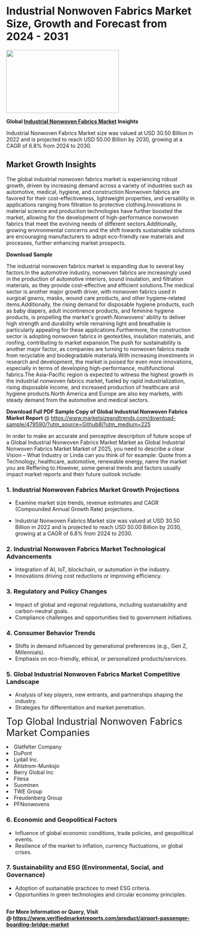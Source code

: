<H1>Industrial Nonwoven Fabrics Market Size, Growth and Forecast from 2024 - 2031</H1><img class="aligncenter size-medium wp-image-584254" src="https://thirdeyenews.in/wp-content/uploads/2024/09/Global-Market-Research-300x168.jpeg" alt="" width="300" height="168" /><p><strong>Global&nbsp;<a href="https://www.marketsizeandtrends.com/download-sample/479590/?utm_source=Github8j?utm_medium=225">Industrial Nonwoven Fabrics Market</a> Insights</strong></p><p>Industrial Nonwoven Fabrics Market size was valued at USD 30.50 Billion in 2022 and is projected to reach USD 50.00 Billion by 2030, growing at a CAGR of 6.8% from 2024 to 2030.</p><p><h2>Market Growth Insights</h2> <p>The global industrial nonwoven fabrics market is experiencing robust growth, driven by increasing demand across a variety of industries such as automotive, medical, hygiene, and construction.Nonwoven fabrics are favored for their cost-effectiveness, lightweight properties, and versatility in applications ranging from filtration to protective clothing.Innovations in material science and production technologies have further boosted the market, allowing for the development of high-performance nonwoven fabrics that meet the evolving needs of different sectors.Additionally, growing environmental concerns and the shift towards sustainable solutions are encouraging manufacturers to adopt eco-friendly raw materials and processes, further enhancing market prospects.</p> <p><strong>Download Sample</strong></p> <p>The industrial nonwoven fabrics market is expanding due to several key factors.In the automotive industry, nonwoven fabrics are increasingly used in the production of automotive interiors, sound insulation, and filtration materials, as they provide cost-effective and efficient solutions.The medical sector is another major growth driver, with nonwoven fabrics used in surgical gowns, masks, wound care products, and other hygiene-related items.Additionally, the rising demand for disposable hygiene products, such as baby diapers, adult incontinence products, and feminine hygiene products, is propelling the market's growth.Nonwovens' ability to deliver high strength and durability while remaining light and breathable is particularly appealing for these applications.Furthermore, the construction sector is adopting nonwoven fabrics in geotextiles, insulation materials, and roofing, contributing to market expansion.The push for sustainability is another major factor, as companies are turning to nonwoven fabrics made from recyclable and biodegradable materials.With increasing investments in research and development, the market is poised for even more innovations, especially in terms of developing high-performance, multifunctional fabrics.The Asia-Pacific region is expected to witness the highest growth in the industrial nonwoven fabrics market, fueled by rapid industrialization, rising disposable income, and increased production of healthcare and hygiene products.North America and Europe are also key markets, with steady demand from the automotive and medical sectors.<p><span class=""><strong>Download Full PDF Sample Copy of Global Industrial Nonwoven Fabrics Market Report</strong> @ <a href="https://www.marketsizeandtrends.com/download-sample/479590/?utm_source=Github8j?utm_medium=225" target="_blank">https://www.marketsizeandtrends.com/download-sample/479590/?utm_source=Github8j?utm_medium=225</a></span></p><p>In order to make an accurate and perceptive description of future scope of a Global&nbsp;Industrial Nonwoven Fabrics Market Market as Global&nbsp;Industrial Nonwoven Fabrics Market Market of 2025, you need to describe a clear Vision &ndash; What Industry or Linda can you think of for example: Quote from a Technology, healthcare, automotive, renewable energy, name the market you are Reffering to.However, some general trends and factors usually impact market reports and their future outlook include:</p><h3>1.&nbsp;<strong>Industrial Nonwoven Fabrics Market Growth Projections</strong></h3><ul><li>Examine market size trends, revenue estimates and CAGR (Compounded Annual Growth Rate) projections.</li><li><p>Industrial Nonwoven Fabrics Market size was valued at USD 30.50 Billion in 2022 and is projected to reach USD 50.00 Billion by 2030, growing at a CAGR of 6.8% from 2024 to 2030.</p></li></ul><h3>2.&nbsp;<strong>Industrial Nonwoven Fabrics Market Technological Advancements</strong></h3><ul><li>Integration of AI, IoT, blockchain, or automation in the industry.</li><li>Innovations driving cost reductions or improving efficiency.</li></ul><h3>3.&nbsp;<strong>Regulatory and Policy Changes</strong></h3><ul><li>Impact of global and regional regulations, including sustainability and carbon-neutral goals.</li><li>Compliance challenges and opportunities tied to government initiatives.</li></ul><h3>4.&nbsp;<strong>Consumer Behavior Trends</strong></h3><ul><li>Shifts in demand influenced by generational preferences (e.g., Gen Z, Millennials).</li><li>Emphasis on eco-friendly, ethical, or personalized products/services.</li></ul><h3>5.&nbsp;<strong>Global Industrial Nonwoven Fabrics Market Competitive Landscape</strong></h3><ul><li>Analysis of key players, new entrants, and partnerships shaping the industry.</li><li>Strategies for differentiation and market penetration.</li></ul><p data-pm-slice="1 1 []"><span style="color: inherit; font-family: inherit; font-size: 25px;">Top Global Industrial Nonwoven Fabrics Market Companies</span></p><div class="" data-test-id=""><p><li>Glatfelter Company</li><li> DuPont</li><li> Lydall Inc.</li><li> Ahlstrom-Munksjo</li><li> Berry Global Inc</li><li> Fitesa</li><li> Suominen</li><li> TWE Group</li><li> Freudenberg Group</li><li> PFNonwovens</li></p></div><h3>6.&nbsp;<strong>Economic and Geopolitical Factors</strong></h3><ul><li>Influence of global economic conditions, trade policies, and geopolitical events.</li><li>Resilience of the market to inflation, currency fluctuations, or global crises.</li></ul><h3>7.&nbsp;<strong>Sustainability and ESG (Environmental, Social, and Governance)</strong></h3><ul><li>Adoption of sustainable practices to meet ESG criteria.</li><li>Opportunities in green technologies and circular economy principles.</li></ul><h2><strong style="font-size: 14px;">For More Information or Query, Visit @&nbsp;</strong><a style="background-color: #ffffff; font-size: 14px;" href="https://www.marketsizeandtrends.com/report/industrial-nonwoven-fabrics-market/" target="_blank">https://www.verifiedmarketreports.com/product/airport-passenger-boarding-bridge-market</a></h2>